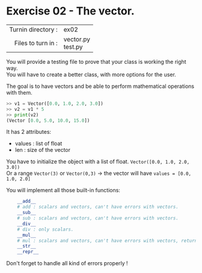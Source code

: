 # Exercise 02 - The vector.

|                         |                     |
| -----------------------:| ------------------- |
|   Turnin directory :    |  ex02               |
|   Files to turn in :    |  vector.py<br>test.py |

You will provide a testing file to prove that your class is working the right way.  
You will have to create a better class, with more options for the user.

The goal is to have vectors and be able to perform mathematical operations with them.


```py
>> v1 = Vector([0.0, 1.0, 2.0, 3.0])
>> v2 = v1 * 5
>> print(v2)
(Vector [0.0, 5.0, 10.0, 15.0])
```
It has 2 attributes:  
* values : list of float
* len : size of the vector

You have to initialize the object with a list of float. `Vector([0.0, 1.0, 2.0, 3.0])`  
Or a range `Vector(3)` or `Vector(0,3)` -> the vector will have `values = [0.0, 1.0, 2.0]`

You will implement all those built-in functions:
```py
    __add__
    # add : scalars and vectors, can't have errors with vectors.
    __sub__
    # sub : scalars and vectors, can't have errors with vectors.
    __div__
    # div : only scalars.
    __mul__
    # mul : scalars and vectors, can't have errors with vectors, return a scalar is we perform Vector * Vector.
    __str__
    __repr__
```

Don't forget to handle all kind of errors properly !